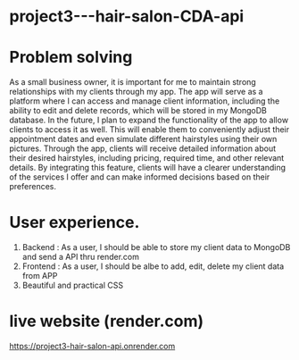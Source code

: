 # project3---hair-salon-CDA-api
# Problem solving 
As a small business owner, it is important for me to maintain strong relationships with my clients through my app. The app will serve as a platform where I can access and manage client information, including the ability to edit and delete records, which will be stored in my MongoDB database. In the future, I plan to expand the functionality of the app to allow clients to access it as well. This will enable them to conveniently adjust their appointment dates and even simulate different hairstyles using their own pictures. Through the app, clients will receive detailed information about their desired hairstyles, including pricing, required time, and other relevant details. By integrating this feature, clients will have a clearer understanding of the services I offer and can make informed decisions based on their preferences.

# User experience.
1. Backend : As a user, I should be able to store my client data to MongoDB and send a API thru render.com
2. Frontend : As a user, I should be albe to add, edit, delete my client data from APP
3. Beautiful and practical CSS 

# live website (render.com)
https://project3-hair-salon-api.onrender.com


